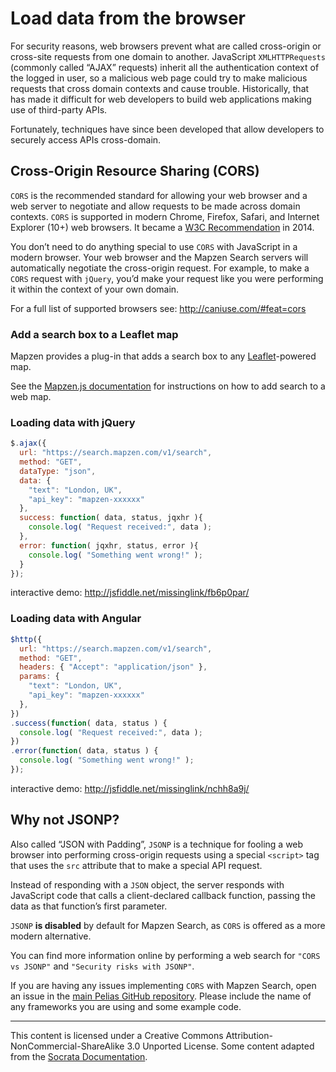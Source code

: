# Load data from the browser

For security reasons, web browsers prevent what are called cross-origin or cross-site requests from one domain to another. JavaScript `XMLHTTPRequests` (commonly called “AJAX” requests) inherit all the authentication context of the logged in user, so a malicious web page could try to make malicious requests that cross domain contexts and cause trouble. Historically, that has made it difficult for web developers to build web applications making use of third-party APIs.

Fortunately, techniques have since been developed that allow developers to securely access APIs cross-domain.

## Cross-Origin Resource Sharing (CORS)

`CORS` is the recommended standard for allowing your web browser and a web server to negotiate and allow requests to be made across domain contexts. `CORS` is supported in modern Chrome, Firefox, Safari, and Internet Explorer (10+) web browsers. It became a [W3C Recommendation](https://www.w3.org/TR/cors/) in 2014.

You don’t need to do anything special to use `CORS` with JavaScript in a modern browser. Your web browser and the Mapzen Search servers will automatically negotiate the cross-origin request. For example, to make a `CORS` request with `jQuery`, you’d make your request like you were performing it within the context of your own domain.

For a full list of supported browsers see: http://caniuse.com/#feat=cors

### Add a search box to a Leaflet map

Mapzen provides a plug-in that adds a search box to any [Leaflet](http://leafletjs.com/)-powered map.

See the [Mapzen.js documentation](https://mapzen.com/documentation/mapzen-js/search/#add-mapzen-search-box-to-a-map) for instructions on how to add search to a web map. 

### Loading data with jQuery

```javascript
$.ajax({
  url: "https://search.mapzen.com/v1/search",
  method: "GET",
  dataType: "json",
  data: {
    "text": "London, UK",
    "api_key": "mapzen-xxxxxx"
  },
  success: function( data, status, jqxhr ){
    console.log( "Request received:", data );
  },
  error: function( jqxhr, status, error ){
    console.log( "Something went wrong!" );
  }
});
```

interactive demo: http://jsfiddle.net/missinglink/fb6p0par/

### Loading data with Angular

```javascript
$http({
  url: "https://search.mapzen.com/v1/search",
  method: "GET",
  headers: { "Accept": "application/json" },
  params: {
    "text": "London, UK",
    "api_key": "mapzen-xxxxxx"
  },
})
.success(function( data, status ) {
  console.log( "Request received:", data );
})
.error(function( data, status ) {
  console.log( "Something went wrong!" );
});
```

interactive demo: http://jsfiddle.net/missinglink/nchh8a9j/

## Why not JSONP?

Also called “JSON with Padding”, `JSONP` is a technique for fooling a web browser into performing cross-origin requests using a special `<script>` tag that uses the `src` attribute that to make a special API request.

Instead of responding with a `JSON` object, the server responds with JavaScript code that calls a client-declared callback function, passing the data as that function’s first parameter.

`JSONP` **is disabled** by default for Mapzen Search, as `CORS` is offered as a more modern alternative.

You can find more information online by performing a web search for `"CORS vs JSONP"` and `"Security risks with JSONP"`.

If you are having any issues implementing `CORS` with Mapzen Search, open an issue in the [main Pelias GitHub repository](https://github.com/pelias/pelias/issues). Please include the name of any frameworks you are using and some example code.

---

This content is licensed under a Creative Commons Attribution-NonCommercial-ShareAlike 3.0 Unported License. Some content adapted from the [Socrata Documentation](http://dev.socrata.com/docs/cors-and-jsonp.html).
